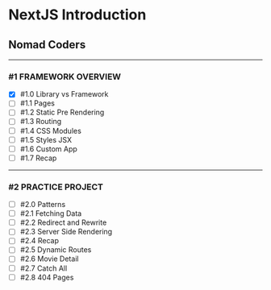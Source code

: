 # NextJS Introduction

## Nomad Coders

---

### #1 FRAMEWORK OVERVIEW

- [x] #1.0 Library vs Framework
- [ ] #1.1 Pages
- [ ] #1.2 Static Pre Rendering
- [ ] #1.3 Routing
- [ ] #1.4 CSS Modules
- [ ] #1.5 Styles JSX
- [ ] #1.6 Custom App
- [ ] #1.7 Recap

---

### #2 PRACTICE PROJECT

- [ ] #2.0 Patterns
- [ ] #2.1 Fetching Data
- [ ] #2.2 Redirect and Rewrite
- [ ] #2.3 Server Side Rendering
- [ ] #2.4 Recap
- [ ] #2.5 Dynamic Routes
- [ ] #2.6 Movie Detail
- [ ] #2.7 Catch All
- [ ] #2.8 404 Pages
